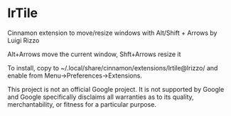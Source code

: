 # lrTile
Cinnamon extension to move/resize windows with Alt/Shift + Arrows
by Luigi Rizzo

Alt+Arrows move the current window, Shft+Arrows resize it

To install, copy to ~/.local/share/cinnamon/extensions/lrtile@lrizzo/
and enable from Menu->Preferences->Extensions.

This project is not an official Google project.
It is not supported by Google and Google specifically disclaims
all warranties as to its quality, merchantability, or fitness
for a particular purpose.
